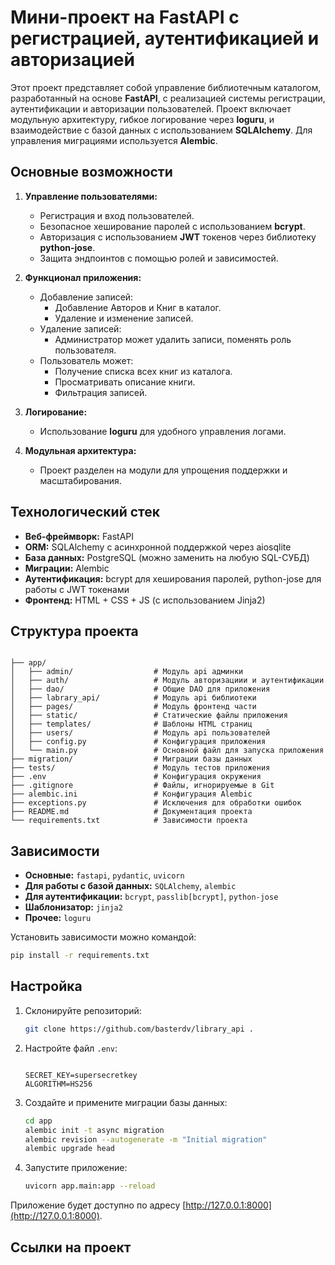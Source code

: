 # Мини-проект на FastAPI с регистрацией, аутентификацией и авторизацией

Этот проект представляет собой управление библиотечным каталогом, разработанный на основе **FastAPI**, с реализацией
системы регистрации, аутентификации и авторизации пользователей. Проект включает модульную архитектуру, гибкое
логирование через **loguru**, и взаимодействие с базой данных с использованием **SQLAlchemy**. Для управления миграциями
используется **Alembic**.

## Основные возможности

1. **Управление пользователями:**
    - Регистрация и вход пользователей.
    - Безопасное хеширование паролей с использованием **bcrypt**.
    - Авторизация с использованием **JWT** токенов через библиотеку **python-jose**.
    - Защита эндпоинтов с помощью ролей и зависимостей.

2. **Функционал приложения:**
    - Добавление записей:
        - Добавление Авторов и Книг в каталог.
        - Удаление и изменение записей.
    - Удаление записей:
        - Администратор может удалить записи, поменять роль пользователя.
    - Пользователь может:
        - Получение списка всех книг из каталога.
        - Просматривать описание книги.
        - Фильтрация записей.

3. **Логирование:**
    - Использование **loguru** для удобного управления логами.

4. **Модульная архитектура:**
    - Проект разделен на модули для упрощения поддержки и масштабирования.

## Технологический стек

- **Веб-фреймворк:** FastAPI
- **ORM:** SQLAlchemy с асинхронной поддержкой через aiosqlite
- **База данных:** PostgreSQL (можно заменить на любую SQL-СУБД)
- **Миграции:** Alembic
- **Аутентификация:** bcrypt для хеширования паролей, python-jose для работы с JWT токенами
- **Фронтенд:** HTML + CSS + JS (с использованием Jinja2)

## Структура проекта

```

├── app/
│   ├── admin/                  # Модуль api админки
│   ├── auth/                   # Модуль авторизациии и аутентификации
│   ├── dao/                    # Общие DAO для приложения  
│   ├── labrary_api/            # Модуль api библиотеки
│   ├── pages/                  # Модуль фронтенд части
│   ├── static/                 # Статические файлы приложения
│   ├── templates/              # Шаблоны HTML страниц   
│   ├── users/                  # Модуль api пользователей  
│   ├── config.py               # Конфигурация приложения
│   └── main.py                 # Основной файл для запуска приложения  
├── migration/                  # Миграции базы данных
├── tests/                      # Модуль тестов приложения
├── .env                        # Конфигурация окружения
├── .gitignore                  # Файлы, игнорируемые в Git
├── alembic.ini                 # Конфигурация Alembic
├── exceptions.py               # Исключения для обработки ошибок
├── README.md                   # Документация проекта
└── requirements.txt            # Зависимости проекта
```

## Зависимости

- **Основные:** `fastapi`, `pydantic`, `uvicorn`
- **Для работы с базой данных:** `SQLAlchemy`,  `alembic`
- **Для аутентификации:** `bcrypt`, `passlib[bcrypt]`, `python-jose`
- **Шаблонизатор:** `jinja2`
- **Прочее:**  `loguru`

Установить зависимости можно командой:

```bash
pip install -r requirements.txt
```

## Настройка

1. Склонируйте репозиторий:

   ```bash
   git clone https://github.com/basterdv/library_api .
   ```

2. Настройте файл `.env`:

   ```envDB_HOST=localhost

   SECRET_KEY=supersecretkey
   ALGORITHM=HS256
   ```

3. Создайте и примените миграции базы данных:

   ```bash
   cd app
   alembic init -t async migration
   alembic revision --autogenerate -m "Initial migration"
   alembic upgrade head
   ```

4. Запустите приложение:

   ```bash
   uvicorn app.main:app --reload
   ```

Приложение будет доступно по адресу [http://127.0.0.1:8000](http://127.0.0.1:8000).


## Ссылки на проект

